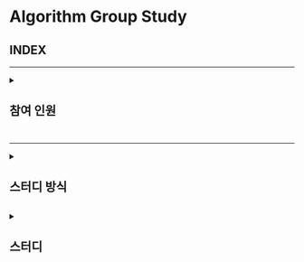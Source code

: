 # Algorithm Group Study

## INDEX
---
<details>
<summary> <h2> 참여 인원 <h2> </summary>
<div markdown="1">
  
 이원일, 이아현, 임유정, 조홍준
</div>
</details>
  
---- 
  
<details>
<summary> <h2> 스터디 방식 <h2> </summary>
<div markdown="1">
  - 횟수 : 약 주 1회(수요일)  
  
  - 알고리즘 이론 학습 후 코딩 연습
  - 관련 문제 과제 및 코드 리뷰
  - 스터디 전날 코드별로 질문 남기기
  - 필수사항 !
      - 주석
      - 폴더 형식
          /071W/
              SWEA문제번호/
                  README.md
                  문제번호_영문이름.py

</div>
</details>

<details>
<summary> <h2> 스터디 <h2> </summary>
<div markdown="1">
  2022. 07. 22 <1주차 스터디>  
  
    - SWEA 1979 '어디에 단어가 들어갈 수 있을까'
      -> 알고리즘 핵심 개념 : 
          1. 연속된 수 뽑아내기
          2. 대각 대칭 사용해서 행과 열을 바꾸기
          
    - SWEA 1859 '백만장자 프로젝트'
          1. 최대 이득이라는 개념에 따른 접근 방법
          2. 방대한 Input 값에 따른 메모리 사용 최소화
          3. 함수 사용이 늘면 연산 수가 늘어남에 따라 계산시간이 늘어난다.
          
          
  2022. 08. 16 <3주차 스터디>  

  - KMP알고리즘 복습
    -> 알고리즘 핵심 개념 : 
          
        1. 패턴이 접두 문자부터 중복이 있을 때 lps 테이블을 만들어 
        2. 대각 대칭 사용해서 행과 열을 바꾸기

</div>
</details>

